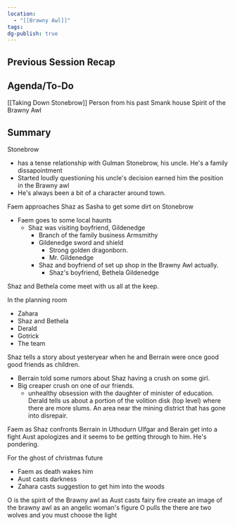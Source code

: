 ```yaml
---
location:
  - "[[Brawny Awl]]"
tags: 
dg-publish: true
---
```

## Previous Session Recap

## Agenda/To-Do
[[Taking Down Stonebrow]]
	Person from his past
	Smank house
	Spirit of the Brawny Awl
	
## Summary
Stonebrow
- has a tense relationship with Gulman Stonebrow, his uncle. He's a family dissapointment
- Started loudly questioning his uncle's decision earned him the position in the Brawny awl
- He's always been a bit of a character around town.

Faem approaches Shaz as Sasha to get some dirt on Stonebrow
- Faem goes to some local haunts
	- Shaz was visiting boyfriend, Gildenedge 
		- Branch of the family business Armsmithy
		- Gildenedge sword and shield
			- Strong golden dragonborn.
			- Mr. Gildenedge
		- Shaz and boyfriend of set up shop in the Brawny Awl actually.
			- Shaz's boyfriend, Bethela Gildenedge

Shaz and Bethela come meet with us all at the keep.

In the planning room
- Zahara
- Shaz and Bethela
- Derald
- Gotrick
- The team

Shaz tells a story about yesteryear when he and Berrain were once good good friends as children.
- Berrain told some rumors about Shaz having a crush on some girl.
- Big creaper crush on one of our friends.
	- unhealthy obsession with the daughter of minister of education.
Derald tells us about a portion of the volition disk (top level) where there are more slums. An area near the mining district that has gone into disrepair.

Faem as Shaz confronts Berrain in Uthodurn
	Ulfgar and Berain get into a fight
	Aust apologizes and it seems to be getting through to him. He's pondering.

For the ghost of christmas future
- Faem as death wakes him
- Aust casts darkness
- Zahara casts suggestion to get him into the woods

O is the spirit of the Brawny awl
	as Aust casts fairy fire create an image of the brawny awl as an angelic woman's figure
	O pulls the there are two wolves and you must choose the light
	

